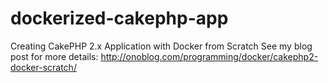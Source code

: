 # dockerized-cakephp-app
Creating CakePHP 2.x Application with Docker from Scratch
See my blog post for more details: http://onoblog.com/programming/docker/cakephp2-docker-scratch/
